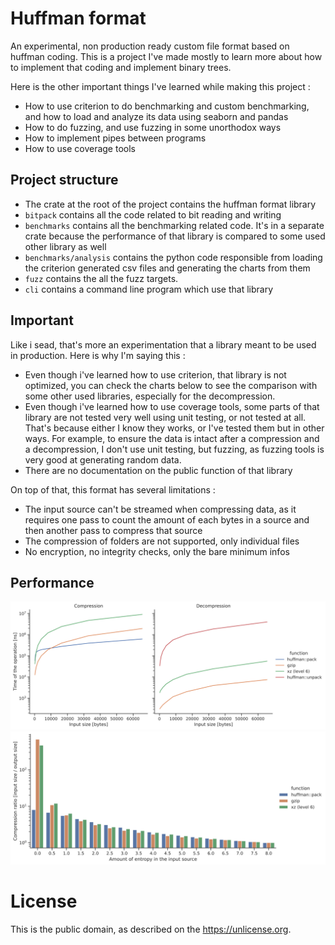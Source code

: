 # Huffman format

An experimental, non production ready custom file format based on huffman coding. This is a project I've made mostly to learn more about how to implement that coding and implement binary trees.

Here is the other important things I've learned while making this project :

- How to use criterion to do benchmarking and custom benchmarking, and how to load and analyze its data using seaborn and pandas
- How to do fuzzing, and use fuzzing in some unorthodox ways
- How to implement pipes between programs
- How to use coverage tools

## Project structure

- The crate at the root of the project contains the huffman format library
- `bitpack` contains all the code related to bit reading and writing
- `benchmarks` contains all the benchmarking related code. It's in a separate crate because the performance of that library is compared to some used other library as well
- `benchmarks/analysis` contains the python code responsible from loading the criterion generated csv files and generating the charts from them
- `fuzz` contains the all the fuzz targets.
- `cli` contains a command line program which use that library

## Important 

Like i sead, that's more an experimentation that a library meant to be used in production. Here is why I'm saying this :

- Even though i've learned how to use criterion, that library is not optimized, you can check the charts below to see the comparison with some other used libraries, especially for the decompression.
- Even though i've learned how to use coverage tools, some parts of that library are not tested very well using unit testing, or not tested at all. That's because either I know they works, or I've tested them but in other ways. For example, to ensure the data is intact after a compression and a decompression, I don't use unit testing, but fuzzing, as fuzzing tools is very good at generating random data.
- There are no documentation on the public function of that library

On top of that, this format has several limitations :
- The input source can't be streamed when compressing data, as it requires one pass to count the amount of each bytes in a source and then another pass to compress that source
- The compression of folders are not supported, only individual files
- No encryption, no integrity checks, only the bare minimum infos

## Performance

![image](./benchmarks/analysis/results/performance.svg)
![image](./benchmarks/analysis/results/compression_ratio.svg)

# License

This is the public domain, as described on the <https://unlicense.org>.
